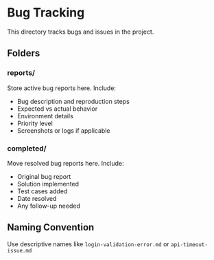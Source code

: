 # Bug Tracking

This directory tracks bugs and issues in the project.

## Folders

### reports/
Store active bug reports here. Include:
- Bug description and reproduction steps
- Expected vs actual behavior
- Environment details
- Priority level
- Screenshots or logs if applicable

### completed/
Move resolved bug reports here. Include:
- Original bug report
- Solution implemented
- Test cases added
- Date resolved
- Any follow-up needed

## Naming Convention
Use descriptive names like `login-validation-error.md` or `api-timeout-issue.md`